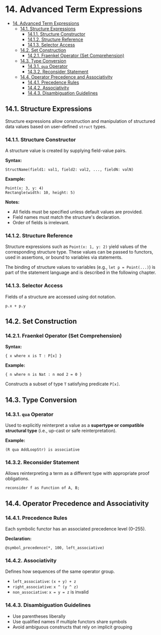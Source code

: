 # 14. Advanced Term Expressions

- [14. Advanced Term Expressions](#14-advanced-term-expressions)
    - [14.1. Structure Expressions](#141-structure-expressions)
        - [14.1.1. Structure Constructor](#1411-structure-constructor)
        - [14.1.2. Structure Reference](#1412-structure-reference)
        - [14.1.3. Selector Access](#1413-selector-access)
    - [14.2. Set Construction](#142-set-construction)
        - [14.2.1. Fraenkel Operator (Set Comprehension)](#1421-fraenkel-operator-set-comprehension)
    - [14.3. Type Conversion](#143-type-conversion)
        - [14.3.1. `qua` Operator](#1431-qua-operator)
        - [14.3.2. Reconsider Statement](#1432-reconsider-statement)
    - [14.4. Operator Precedence and Associativity](#144-operator-precedence-and-associativity)
        - [14.4.1. Precedence Rules](#1441-precedence-rules)
        - [14.4.2. Associativity](#1442-associativity)
        - [14.4.3. Disambiguation Guidelines](#1443-disambiguation-guidelines)

## 14.1. Structure Expressions

Structure expressions allow construction and manipulation of structured data values based on user-defined `struct` types.

### 14.1.1. Structure Constructor

A structure value is created by supplying field-value pairs.

**Syntax:**
```mizar
StructName(field1: val1, field2: val2, ..., fieldN: valN)
```

**Example:**
```mizar
Point(x: 3, y: 4)
Rectangle(width: 10, height: 5)
```

**Notes:**
- All fields must be specified unless default values are provided.
- Field names must match the structure's declaration.
- Order of fields is irrelevant.

### 14.1.2. Structure Reference

Structure expressions such as `Point(x: 1, y: 2)` yield values of the corresponding structure type. These values can be passed to functors, used in assertions, or bound to variables via statements.

The binding of structure values to variables (e.g., `let p = Point(...)`) is part of the statement language and is described in the following chapter.

### 14.1.3. Selector Access

Fields of a structure are accessed using dot notation.
```mizar
p.x + p.y
```

## 14.2. Set Construction

### 14.2.1. Fraenkel Operator (Set Comprehension)

**Syntax:**
```mizar
{ x where x is T : P[x] }
```

**Example:**
```mizar
{ n where n is Nat : n mod 2 = 0 }
```

Constructs a subset of type `T` satisfying predicate `P[x]`.

## 14.3. Type Conversion

### 14.3.1. `qua` Operator

Used to explicitly reinterpret a value as a **supertype or compatible structural type** (i.e., up-cast or safe reinterpretation).

**Example:**
```mizar
(R qua AddLoopStr) is associative
```

### 14.3.2. Reconsider Statement

Allows reinterpreting a term as a different type with appropriate proof obligations.
```mizar
reconsider f as Function of A, B;
```

## 14.4. Operator Precedence and Associativity

### 14.4.1. Precedence Rules

Each symbolic functor has an associated precedence level (0–255).

**Declaration:**
```mizar
@symbol_precedence(*, 100, left_associative)
```

### 14.4.2. Associativity

Defines how sequences of the same operator group.
- `left_associative`: `(x + y) + z`
- `right_associative`: `x ^ (y ^ z)`
- `non_associative`: `x = y = z` is invalid

### 14.4.3. Disambiguation Guidelines

- Use parentheses liberally
- Use qualified names if multiple functors share symbols
- Avoid ambiguous constructs that rely on implicit grouping
